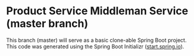# Product Service Middleman Service (master branch)

This branch (master) will serve as a basic clone-able Spring Boot project. This code was generated using the Spring 
Boot Initializr ([start.spring.io](https://start.spring.io/)).
